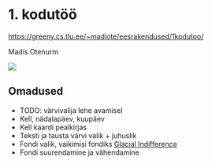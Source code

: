 # 1. kodutöö

https://greeny.cs.tlu.ee/~madiote/eesrakendused/1kodutoo/

Madis Otenurm

[![](https://vgy.me/Q8IucU.png)](https://vgy.me/Q8IucU.png)

## Omadused

* TODO: värvivalija lehe avamisel
* Kell, nädalapäev, kuupäev
* Kell kaardi pealkirjas
* Teksti ja tausta värvi valik + juhuslik
* Fondi valik, vaikimisi fondiks [Glacial Indifference](https://fontlibrary.org/en/font/glacial-indifference)
* Fondi suurendamine ja vähendamine
